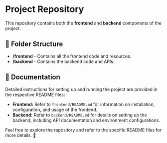 # Project Repository

This repository contains both the **frontend** and **backend** components of the project.

## 📂 Folder Structure
- **/frontend** - Contains all the frontend code and resources.
- **/backend** - Contains the backend code and APIs.

## 📄 Documentation
Detailed instructions for setting up and running the project are provided in the respective README files:

- **Frontend:** Refer to `frontend/README.md` for information on installation, configuration, and usage of the frontend.
- **Backend:** Refer to `backend/README.md` for details on setting up the backend, including API documentation and environment configurations.

Feel free to explore the repository and refer to the specific README files for more details. 🚀
